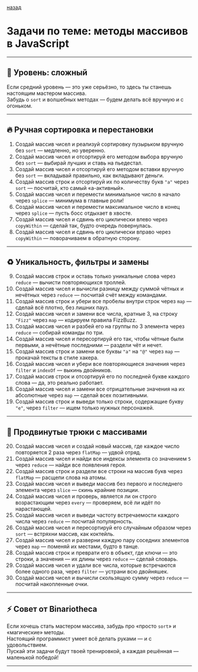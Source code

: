 [назад](pages/menuGitHub.md)

# Задачи по теме: методы массивов в JavaScript

---

## 🧠 Уровень: сложный  
Если средний уровень — это уже серьёзно, то здесь ты станешь настоящим мастером массива.  
Забудь о `sort` и волшебных методах — будем делать всё вручную и с огоньком.

---

## 🔥 Ручная сортировка и перестановки

1. Создай массив чисел и реализуй сортировку пузырьком вручную без `sort` — медленно, но уверенно.  
2. Создай массив чисел и отсортируй его методом выбора вручную без `sort` — выбирай лучших и ставь на пьедестал.  
3. Создай массив чисел и отсортируй его методом вставки вручную без `sort` — вкладывай правильно, как вкладывают деньги.  
4. Создай массив строк и отсортируй их по количеству букв `"a"` через `sort` — посчитай, кто самый «а-активный».  
5. Создай массив чисел и перемести минимальное число в начало через `splice` — минимума в главные роли!  
6. Создай массив чисел и перемести максимальное число в конец через `splice` — пусть босс отдыхает в хвосте.  
7. Создай массив чисел и сдвинь его циклически влево через `copyWithin` — сделай так, будто очередь повернулась.  
8. Создай массив чисел и сдвинь его циклически вправо через `copyWithin` — поворачиваем в обратную сторону.

---

## ♻️ Уникальность, фильтры и замены

9. Создай массив строк и оставь только уникальные слова через `reduce` — вычисти повторяющихся троллей.  
10. Создай массив чисел и вычисли разницу между суммой чётных и нечётных через `reduce` — посчитай счёт между командами.  
11. Создай массив строк и убери все пробелы внутри строк через `map` — сделай всё плотно, без лишних пауз.  
12. Создай массив чисел и замени все числа, кратные 3, на строку `"Fizz"` через `map` — кодируем правила FizzBuzz.  
13. Создай массив чисел и разбей его на группы по 3 элемента через `reduce` — собирай команды по три.  
14. Создай массив чисел и пересортируй его так, чтобы чётные были первыми, а нечётные последними — раздели чёт и нечет.  
15. Создай массив строк и замени все буквы `"a"` на `"@"` через `map` — прокачай тексты в стиле хакера.  
16. Создай массив чисел и убери все повторяющиеся значения через `filter` и `indexOf` — выкинь двойников.  
17. Создай массив строк и отсортируй его по последней букве каждого слова — да, это реально работает.  
18. Создай массив чисел и замени все отрицательные значения на их абсолютные через `map` — сделай всех позитивными.  
19. Создай массив строк и выведи только строки, содержащие букву `"e"`, через `filter` — ищем только нужных персонажей.  

---

## 🔄 Продвинутые трюки с массивами

20. Создай массив чисел и создай новый массив, где каждое число повторяется 2 раза через `flatMap` — удвой отряд.  
21. Создай массив чисел и найди все индексы элемента со значением `5` через `reduce` — найди все появления героя.  
22. Создай массив строк и раздели все строки на массив букв через `flatMap` — расщепи слова на атомы.  
23. Создай массив чисел и выведи массив без первого и последнего элемента через `slice` — скинь крайние позиции.  
24. Создай массив чисел и проверь, является ли он строго возрастающим через `every` — проверяем, всё ли идёт по нарастающей.  
25. Создай массив чисел и выведи частоту встречаемости каждого числа через `reduce` — посчитай популярность.  
26. Создай массив чисел и пересортируй его случайным образом через `sort` — встряхни массив, как коктейль.  
27. Создай массив чисел и разверни каждую пару соседних элементов через `map` — поменяй их местами, будто в танце.  
28. Создай массив строк и преврати его в объект, где ключи — это строки, а значения — их длины через `reduce` — сделай словарь.  
29. Создай массив чисел и удали все числа, которые встречаются более одного раза, через `filter` — устрани всю двойняшек.  
30. Создай массив чисел и вычисли скользящую сумму через `reduce` — посчитай накопленные очки.

---

## ⚡ Совет от Binariotheca

Если хочешь стать мастером массива, забудь про «просто `sort`» и «магические» методы.  
Настоящий программист умеет всё делать руками — и с удовольствием.  
Пускай эти задачи будут твоей тренировкой, а каждая решённая — маленькой победой!

---
